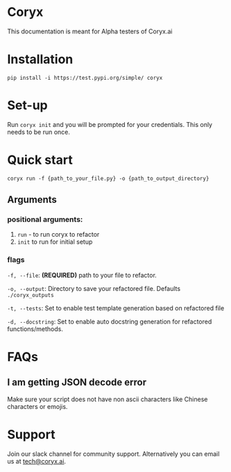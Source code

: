 # Coryx

This documentation is meant for Alpha testers of Coryx.ai

# Installation
`pip install -i https://test.pypi.org/simple/ coryx`

# Set-up
Run `coryx init` and you will be prompted for your credentials. This only needs to be run once.

# Quick start
`coryx run -f {path_to_your_file.py} -o {path_to_output_directory}`

## Arguments
### positional arguments:
  1. `run` - to run coryx to refactor
  2. `init` to run for initial setup

### flags

`-f, --file`: **(REQUIRED)** path to your file to refactor.

`-o, --output`: Directory to save your refactored file. Defaults `./coryx_outputs`

`-t, --tests`: Set to enable test template generation based on refactored file

`-d, --docstring`: Set to enable auto docstring generation for refactored functions/methods.

# FAQs
## I am getting JSON decode error
Make sure your script does not have non ascii characters like Chinese characters or emojis.

# Support
Join our slack channel for community support. Alternatively you can email us at tech@coryx.ai.

